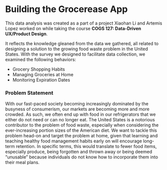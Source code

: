 # Building the Grocerease App

This data analysis was created as a part of a project Xiaohan Li and Artemis Lopez worked on while taking the course **COGS 127: Data-Driven UX/Product Design**.

It reflects the knowledge gleaned from the data we gathered, all related to designing a solution to the growing food waste problem in the United States.
With the survey we designed to facilitate data collection, we examined the following behaviors:

* Grocery Shopping Habits
* Managing Groceries at Home
* Monitoring Expiration Dates

### Problem Statement

With our fast-paced society becoming increasingly dominated by the busyness of consumerism, our markets are becoming more and more crowded.
As such, we often end up with food in our refrigerators that we either do not need or can no longer eat.
The United States is a notorious contributor to the problem of food waste, especially when considering the ever-increasing portion sizes of the American diet.
We want to tackle this problem head-on and target the problem at home, given that learning and teaching healthy food management habits early on will encourage long-term retention.
In specific terms, this would translate to fewer food items, especially produce, being forgotten and thrown away or being deemed “unusable” because individuals do not know how to
incorporate them into their meal plans.

